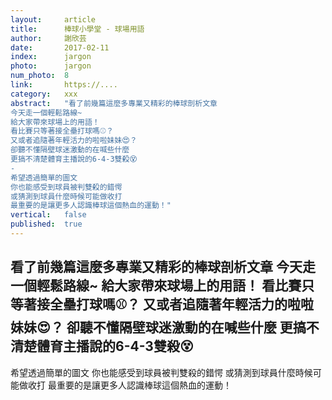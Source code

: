 ```yaml
---
layout:     article
title:      棒球小學堂 - 球場用語
author:     謝欣芸
date:       2017-02-11
index:      jargon
photo:      jargon
num_photo:  8
link:       https://....
category:   xxx
abstract:   "看了前幾篇這麼多專業又精彩的棒球剖析文章
今天走一個輕鬆路線~
給大家帶來球場上的用語！
看比賽只等著接全壘打球嗎⚾？
又或者追隨著年輕活力的啦啦妹妹😍？
卻聽不懂隔壁球迷激動的在喊些什麼
更搞不清楚體育主播說的6-4-3雙殺😵
-
希望透過簡單的圖文
你也能感受到球員被判雙殺的錯愕
或猜測到球員什麼時候可能做收打
最重要的是讓更多人認識棒球這個熱血的運動！"
vertical:   false
published:  true
---
```

看了前幾篇這麼多專業又精彩的棒球剖析文章
今天走一個輕鬆路線~
給大家帶來球場上的用語！
看比賽只等著接全壘打球嗎⚾？
又或者追隨著年輕活力的啦啦妹妹😍？
卻聽不懂隔壁球迷激動的在喊些什麼
更搞不清楚體育主播說的6-4-3雙殺😵
-
希望透過簡單的圖文
你也能感受到球員被判雙殺的錯愕
或猜測到球員什麼時候可能做收打
最重要的是讓更多人認識棒球這個熱血的運動！
